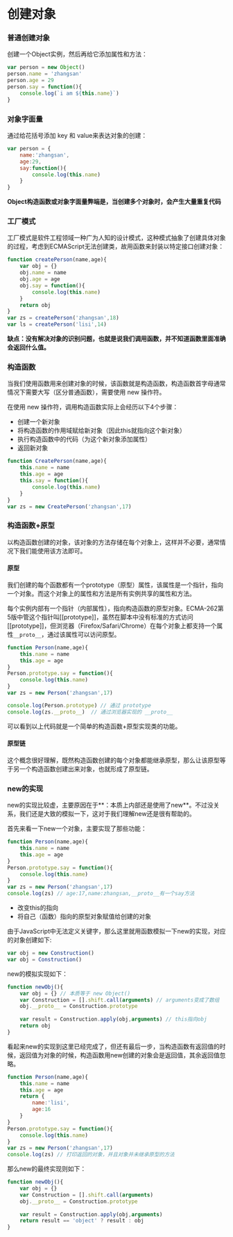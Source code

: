 # 创建对象

### 普通创建对象

创建一个Object实例，然后再给它添加属性和方法：

```javascript
var person = new Object()
person.name = 'zhangsan'
person.age = 29
person.say = function(){
    console.log(`i am ${this.name}`)
}
```



### 对象字面量

通过给花括号添加 key 和 value来表达对象的创建：

```javascript
var person = {
    name:'zhangsan',
    age:29,
    say:function(){
        console.log(this.name)
    }
}
```

**Object构造函数或对象字面量弊端是，当创建多个对象时，会产生大量重复代码**

### 工厂模式

工厂模式是软件工程领域一种广为人知的设计模式，这种模式抽象了创建具体对象的过程，考虑到ECMAScript无法创建类，故用函数来封装以特定接口创建对象：

```javascript
function createPerson(name,age){
    var obj = {}
    obj.name = name
    obj.age = age
    obj.say = function(){
        console.log(this.name)
    }
    return obj
}
var zs = createPerson('zhangsan',18)
var ls = createPerson('lisi',14)
```

**缺点：没有解决对象的识别问题，也就是说我们调用函数，并不知道函数里面准确会返回什么值。**

### 构造函数

当我们使用函数用来创建对象的时候，该函数就是构造函数，构造函数首字母通常情况下需要大写（区分普通函数），需要使用 new 操作符。

在使用 new 操作符，调用构造函数实际上会经历以下4个步骤：

- 创建一个新对象
- 将构造函数的作用域赋给新对象（因此this就指向这个新对象）
- 执行构造函数中的代码（为这个新对象添加属性）
- 返回新对象

```javascript
function CreatePerson(name,age){
    this.name = name
    this.age = age
    this.say = function(){
        console.log(this.name)
    }
}
var zs = new CreatePerson('zhangsan',17)
```

### 构造函数+原型

以构造函数创建的对象，该对象的方法存储在每个对象上，这样并不必要，通常情况下我们能使用该方法即可。

#### 原型

我们创建的每个函数都有一个prototype（原型）属性，该属性是一个指针，指向一个对象。而这个对象上的属性和方法是所有实例共享的属性和方法。

每个实例内部有一个指针（内部属性），指向构造函数的原型对象。ECMA-262第5版中管这个指针叫[[prototype]]，虽然在脚本中没有标准的方式访问[[prototype]]，但浏览器（Firefox/Safari/Chrome）在每个对象上都支持一个属性`__proto__`，通过该属性可以访问原型。

```javascript
function Person(name,age){
    this.name = name
    this.age = age
}
Person.prototype.say = function(){
    console.log(this.name)
}
var zs = new Person('zhangsan',17)

console.log(Person.prototype) // 通过 prototype
console.log(zs.__proto__)  // 通过浏览器实现的 __proto__
```

可以看到以上代码就是一个简单的构造函数+原型实现类的功能。

#### 原型链

这个概念很好理解，既然构造函数创建的每个对象都能继承原型，那么让该原型等于另一个构造函数创建出来对象，也就形成了原型链。

### new的实现

new的实现比较虚，主要原因在于**：本质上内部还是使用了new**。不过没关系，我们还是大致的模拟一下，这对于我们理解new还是很有帮助的。

首先来看一下new一个对象，主要实现了那些功能：

```javascript
function Person(name,age){
    this.name = name
    this.age = age
}
Person.prototype.say = function(){
    console.log(this.name)
}
var zs = new Person('zhangsan',17)
console.log(zs) // age:17,name:zhangsan,__proto__有一个say方法
```

- 改变this的指向
- 将自己（函数）指向的原型对象赋值给创建的对象

由于JavaScript中无法定义关键字，那么这里就用函数模拟一下new的实现，对应的对象创建如下:

```javascript
var obj = new Construction()
var obj = Construction()
```

new的模拟实现如下：

```javascript
function newObj(){
    var obj = {} // 本质等于 new Object()
    var Construction = [].shift.call(arguments) // arguments变成了数组
    obj.__proto__ = Construction.prototype
    
    var result = Construction.apply(obj,arguments) // this指向obj
    return obj
}
```

看起来new的实现到这里已经完成了，但还有最后一步，当构造函数有返回值的时候，返回值为对象的时候，构造函数用new创建的对象会是返回值，其余返回值忽略。

```javascript
function Person(name,age){
    this.name = name
    this.age = age
    return {
        name:'lisi',
        age:16
    }
}
Person.prototype.say = function(){
    console.log(this.name)
}
var zs = new Person('zhangsan',17)
console.log(zs) // 打印返回的对象，并且对象并未继承原型的方法
```

那么new的最终实现则如下：

```javascript
function newObj(){
    var obj = {}
    var Construction = [].shift.call(arguments)
    obj.__proto__ = Construction.prototype
    
    var result = Construction.apply(obj,arguments)
    return result == 'object' ? result : obj
}
```

